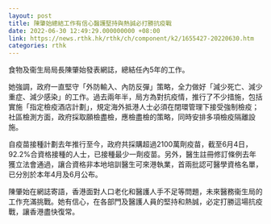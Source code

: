 ```yaml
---
layout: post
title: 陳肇始總結工作有信心醫護堅持與熱誠必打勝抗疫戰
date: 2022-06-30 12:49:29.000000000 +08:00
link: https://news.rthk.hk/rthk/ch/component/k2/1655427-20220630.htm
categories: rthk
---
```


食物及衞生局局長陳肇始發表網誌，總結任內5年的工作。

她強調，政府一直堅守「外防輸入、內防反彈」策略，全力做好「減少死亡、減少重症、減少感染」的工作。過去兩年半，局方為對抗疫情，推行了不少措施，包括實施「指定檢疫酒店計劃」，規定海外抵港人士必須在閉環管理下接受強制檢疫；社區檢測方面，政府採取願檢盡檢，應檢盡檢的策略，同時安排多項檢疫隔離設施。

自疫苗接種計劃去年推行至今，政府共採購超過2100萬劑疫苗，截至6月4日，92.2%合資格接種的人士，已接種最少一劑疫苗。另外，醫生註冊修訂條例去年獲立法會通過，讓合資格非本地培訓醫生可來港執業，首兩批認可醫學資格名單，已分別於本年4月及6月公布。

陳肇始在網誌寄語，香港面對人口老化和醫護人手不足等問題，未來醫務衞生局的工作充滿挑戰。她有信心，在各部門及醫護人員的堅持和熱誠，必定打勝這場抗疫戰，讓香港盡快復常。
